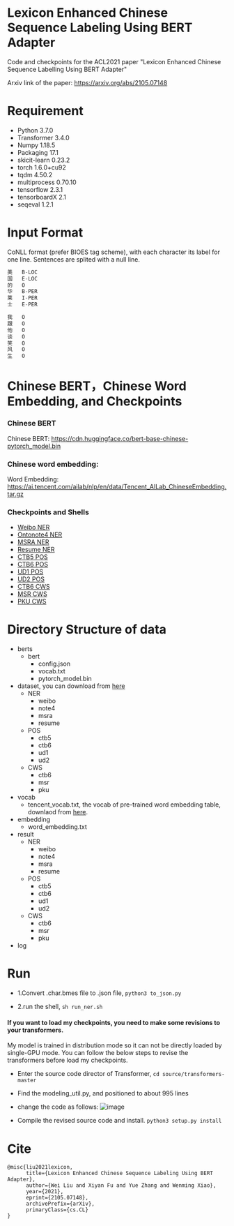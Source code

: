 # Lexicon Enhanced Chinese Sequence Labeling Using BERT Adapter

Code and checkpoints for the ACL2021 paper "Lexicon Enhanced Chinese Sequence Labelling Using BERT Adapter"

Arxiv link of the paper: https://arxiv.org/abs/2105.07148

# Requirement

* Python 3.7.0
* Transformer 3.4.0
* Numpy 1.18.5
* Packaging 17.1
* skicit-learn 0.23.2
* torch 1.6.0+cu92
* tqdm 4.50.2
* multiprocess 0.70.10
* tensorflow 2.3.1
* tensorboardX 2.1
* seqeval 1.2.1

# Input Format
CoNLL format (prefer BIOES tag scheme), with each character its label for one line. Sentences are splited with a null line.

```cpp
美   B-LOC  
国   E-LOC  
的   O  
华   B-PER  
莱   I-PER  
士   E-PER  

我   O  
跟   O  
他   O  
谈   O  
笑   O  
风   O  
生   O   
```

# Chinese BERT，Chinese Word Embedding, and Checkpoints
### Chinese BERT

Chinese BERT: https://cdn.huggingface.co/bert-base-chinese-pytorch_model.bin

### Chinese word embedding: 

Word Embedding: https://ai.tencent.com/ailab/nlp/en/data/Tencent_AILab_ChineseEmbedding.tar.gz

### Checkpoints and Shells

* [Weibo NER](https://drive.google.com/file/d/1HP-Fc06dMN1jqxoRivLwtAJvQm3MG64Y/view?usp=sharing)
* [Ontonote4 NER](https://drive.google.com/file/d/1Tr_G-aK32cCfeJXd8f3mAU9reo-KHRKu/view?usp=sharing)
* [MSRA NER](https://drive.google.com/file/d/1QsTiTPovvrhQ-xxSbRh9DV45-svCcWNH/view?usp=sharing)
* [Resume NER](https://drive.google.com/file/d/1ES8uMSAq3pE8MRpiOBKYNWr0qXq9j93r/view?usp=sharing)
* [CTB5 POS](https://drive.google.com/file/d/1RJ6ovZXFKFNhwMXaQ5HQiJDvG9boxxin/view?usp=sharing)
* [CTB6 POS](https://drive.google.com/file/d/1J16IbWxW1Rbx5ycDPw7JWWxzjpeFDJbN/view?usp=sharing)
* [UD1 POS](https://drive.google.com/file/d/1ic1OTCdskn7P8QDPSfyxy_o5ouPXQ06o/view?usp=sharing)
* [UD2 POS](https://drive.google.com/file/d/1F0EL5YV7tGkYqDATXXhVDUFVoj9z-oVK/view?usp=sharing)
* [CTB6 CWS](https://drive.google.com/file/d/1FahANYMK27uVwinBvY6SXubSzVAdaYqC/view?usp=sharing)
* [MSR CWS](https://drive.google.com/file/d/1EtHv3bv9bYVLbXg-YrnsGV-BiVLVVBs-/view?usp=sharing)
* [PKU CWS](https://drive.google.com/file/d/117Rb-JvQiLpSlbrWTebZW9Y4dDf-I0sR/view?usp=sharing)

# Directory Structure of data

* berts
    * bert
        * config.json
        * vocab.txt
        * pytorch_model.bin 
* dataset, you can download from [here](https://drive.google.com/file/d/1jeZu6vczASCaClmC6pLO_o7NOHm5_TVD/view?usp=sharing) 
    * NER
        * weibo
        * note4
        * msra
        * resume 
    * POS
        * ctb5
        * ctb6
        * ud1
        * ud2 
    * CWS  
        * ctb6
        * msr
        * pku 
* vocab
    * tencent_vocab.txt, the vocab of pre-trained word embedding table, downlaod from [here](https://drive.google.com/file/d/1UmtbCSPVrXBX_y4KcovCknJFu9bXXp12/view?usp=sharing). 
* embedding
    * word_embedding.txt 
* result
    * NER
        * weibo
        * note4
        * msra
        * resume 
    * POS
        * ctb5
        * ctb6
        * ud1
        * ud2 
    * CWS  
        * ctb6
        * msr
        * pku 
* log

# Run

* 1.Convert .char.bmes file to .json file, `python3 to_json.py`

* 2.run the shell, `sh run_ner.sh`



#### If you want to load my checkpoints, you need to make some revisions to your transformers.

My model is trained in distribution mode so it can not be directly loaded by single-GPU mode. You can follow the below steps to revise the transformers before load my checkpoints.

* Enter the source code director of Transformer, `cd source/transformers-master`
* Find the modeling_util.py, and positioned to about 995 lines
* change the code as follows:
![image](https://user-images.githubusercontent.com/34615810/119770324-9bc7f980-beee-11eb-9547-9e0e9b1c3180.png)

* Compile the revised source code and install. `python3 setup.py install`


# Cite
```
@misc{liu2021lexicon,
      title={Lexicon Enhanced Chinese Sequence Labeling Using BERT Adapter}, 
      author={Wei Liu and Xiyan Fu and Yue Zhang and Wenming Xiao},
      year={2021},
      eprint={2105.07148},
      archivePrefix={arXiv},
      primaryClass={cs.CL}
}
```
